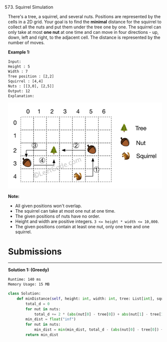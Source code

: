 573. Squirrel Simulation

There's a tree, a squirrel, and several nuts. Positions are represented by the cells in a 2D grid. Your goal is to find the **minimal** distance for the squirrel to collect all the nuts and put them under the tree one by one. The squirrel can only take at most **one nut** at one time and can move in four directions - up, down, left and right, to the adjacent cell. The distance is represented by the number of moves.

**Example 1:**
```
Input: 
Height : 5
Width : 7
Tree position : [2,2]
Squirrel : [4,4]
Nuts : [[3,0], [2,5]]
Output: 12
Explanation:
```
![573_squirrel_simulation.png](img/573_squirrel_simulation.png)

**Note:**

* All given positions won't overlap.
* The squirrel can take at most one nut at one time.
* The given positions of nuts have no order.
* Height and width are positive integers. `3 <= height * width <= 10,000`.
* The given positions contain at least one nut, only one tree and one squirrel.

# Submissions
---
**Solution 1: (Greedy)**
```
Runtime: 140 ms
Memory Usage: 15 MB
```
```python
class Solution:
    def minDistance(self, height: int, width: int, tree: List[int], squirrel: List[int], nuts: List[List[int]]) -> int:
        total_d = 0
        for nut in nuts:
            total_d += 2 * (abs(nut[0] - tree[0]) + abs(nut[1] - tree[1]))
        min_dist = float("inf")
        for nut in nuts:
            min_dist = min(min_dist, total_d - (abs(nut[0] - tree[0]) + abs(nut[1] - tree[1])) + abs(nut[0] - squirrel[0]) + abs(nut[1] - squirrel[1]))
        return min_dist
```